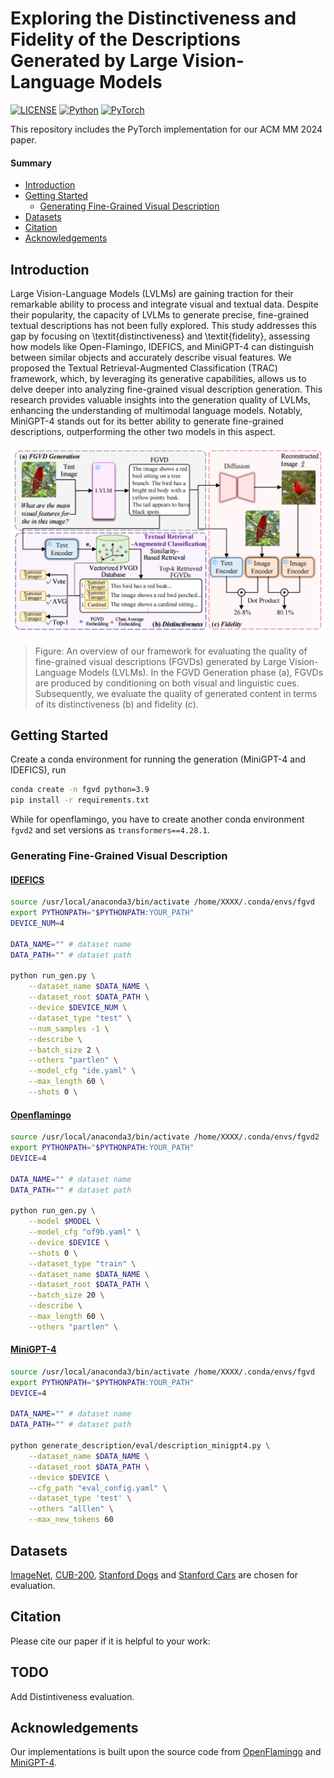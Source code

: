 # Exploring the Distinctiveness and Fidelity of the Descriptions Generated by Large Vision-Language Models
[![LICENSE](https://img.shields.io/badge/license-MIT-green?style=flat-square)](https://github.com/y2l/meta-transfer-learning-tensorflow/blob/master/LICENSE)
[![Python](https://img.shields.io/badge/python-3.9-blue.svg?style=flat-square&logo=python&color=3776AB)](https://www.python.org/)
[![PyTorch](https://img.shields.io/badge/pytorch-2.0.1-%237732a8?style=flat-square&logo=PyTorch&color=EE4C2C)](https://pytorch.org/)

This repository includes the PyTorch implementation for our ACM MM 2024 paper. 

#### Summary

* [Introduction](#introduction)
* [Getting Started](#getting-started)
    - [Generating Fine-Grained Visual Description](#generation-of-visual-description)
* [Datasets](#datasets)
* [Citation](#citation)
* [Acknowledgements](#acknowledgements)



## Introduction
 Large Vision-Language Models (LVLMs) are gaining traction for their remarkable ability to process and integrate visual and textual data. Despite their popularity, the capacity of LVLMs to generate precise, fine-grained textual descriptions has not been fully explored. This study addresses this gap by focusing on \textit{distinctiveness} and \textit{fidelity}, assessing how models like Open-Flamingo, IDEFICS, and MiniGPT-4 can distinguish between similar objects and accurately describe visual features. We proposed the Textual Retrieval-Augmented Classification (TRAC) framework, which, by leveraging its generative capabilities, allows us to delve deeper into analyzing fine-grained visual description generation. This research provides valuable insights into the generation quality of LVLMs, enhancing the understanding of multimodal language models. Notably, MiniGPT-4 stands out for its better ability to generate fine-grained descriptions, outperforming the other two models in this aspect. 


![My SVG Image](assets/framework.png)


> Figure: An overview of our framework for evaluating the quality of fine-grained visual descriptions (FGVDs) generated by Large Vision-Language Models (LVLMs). In the FGVD Generation phase (a), FGVDs are produced by conditioning on both visual and linguistic cues. Subsequently, we evaluate the quality of generated content in terms of its distinctiveness (b) and fidelity (c).

## Getting Started

Create a conda environment for running the generation (MiniGPT-4 and IDEFICS), run
```bash
conda create -n fgvd python=3.9
pip install -r requirements.txt
```
While for openflamingo, you have to create another conda environment `fgvd2` and set versions as `transformers==4.28.1`.


### Generating Fine-Grained Visual Description

#### [IDEFICS](https://huggingface.co/HuggingFaceM4/idefics-9b-instruct)

```bash
source /usr/local/anaconda3/bin/activate /home/XXXX/.conda/envs/fgvd
export PYTHONPATH="$PYTHONPATH:YOUR_PATH"
DEVICE_NUM=4

DATA_NAME="" # dataset name
DATA_PATH="" # dataset path

python run_gen.py \
    --dataset_name $DATA_NAME \
    --dataset_root $DATA_PATH \
    --device $DEVICE_NUM \
    --dataset_type "test" \
    --num_samples -1 \
    --describe \
    --batch_size 2 \
    --others "partlen" \
    --model_cfg "ide.yaml" \
    --max_length 60 \
    --shots 0 \
```

#### [Openflamingo](https://huggingface.co/openflamingo/OpenFlamingo-9B-vitl-mpt7b)

```bash
source /usr/local/anaconda3/bin/activate /home/XXXX/.conda/envs/fgvd2
export PYTHONPATH="$PYTHONPATH:YOUR_PATH"
DEVICE=4

DATA_NAME="" # dataset name
DATA_PATH="" # dataset path

python run_gen.py \
    --model $MODEL \
    --model_cfg "of9b.yaml" \
    --device $DEVICE \
    --shots 0 \
    --dataset_type "train" \
    --dataset_name $DATA_NAME \
    --dataset_root $DATA_PATH \
    --batch_size 20 \
    --describe \
    --max_length 60 \
    --others "partlen" \
```
#### [MiniGPT-4](https://huggingface.co/Vision-CAIR/MiniGPT-4)

```bash
source /usr/local/anaconda3/bin/activate /home/XXXX/.conda/envs/fgvd
export PYTHONPATH="$PYTHONPATH:YOUR_PATH"
DEVICE=4

DATA_NAME="" # dataset name
DATA_PATH="" # dataset path

python generate_description/eval/description_minigpt4.py \
    --dataset_name $DATA_NAME \
    --dataset_root $DATA_PATH \
    --device $DEVICE \
    --cfg_path "eval_config.yaml" \
    --dataset_type 'test' \
    --others "alllen" \
    --max_new_tokens 60
```

## Datasets
[ImageNet](https://www.image-net.org/download.php),  [CUB-200](http://www.vision.caltech.edu/datasets/cub_200_2011/), [Stanford Dogs](http://vision.stanford.edu/aditya86/ImageNetDogs/) and  [Stanford Cars](https://www.kaggle.com/datasets/jessicali9530/stanford-cars-dataset) are chosen for evaluation.


## Citation

Please cite our paper if it is helpful to your work:


## TODO
Add Distintiveness evaluation.

## Acknowledgements

Our implementations is built upon the source code from [OpenFlamingo](https://github.com/mlfoundations/open_flamingo/tree/main) and [MiniGPT-4](https://github.com/Vision-CAIR/MiniGPT-4).
